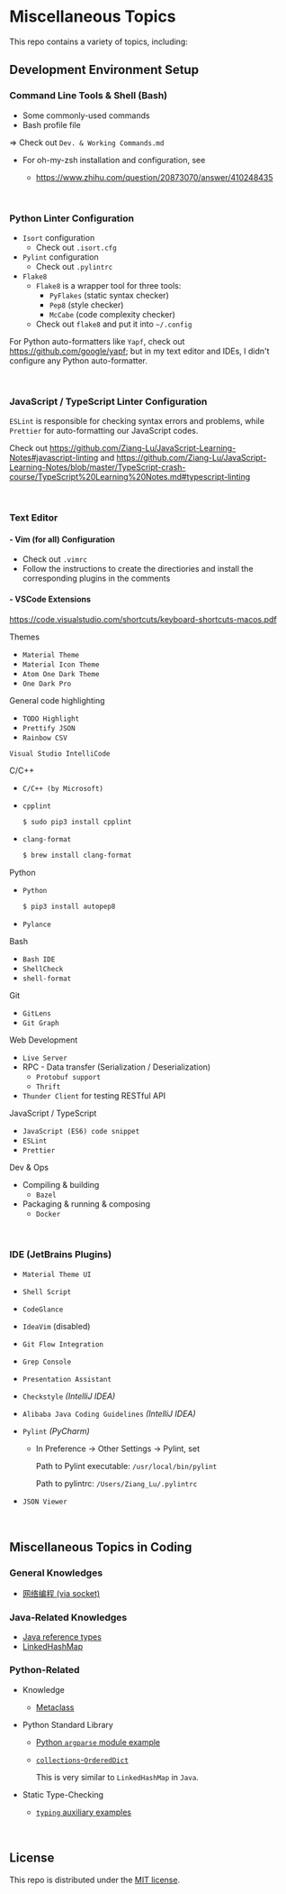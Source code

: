 # Miscellaneous Topics

This repo contains a variety of topics, including:

## Development Environment Setup

### Command Line Tools & Shell (Bash)

* Some commonly-used commands
* Bash profile file

=> Check out `Dev. & Working Commands.md`

* For oh-my-zsh installation and configuration, see

  * https://www.zhihu.com/question/20873070/answer/410248435

<br>

### Python Linter Configuration

* `Isort` configuration
  * Check out `.isort.cfg`
* `Pylint` configuration
  * Check out `.pylintrc`
* `Flake8`
  * `Flake8` is a wrapper tool for three tools:
    * `PyFlakes` (static syntax checker)
    * `Pep8` (style checker)
    * `McCabe` (code complexity checker)
  * Check out `flake8` and put it into `~/.config`

For Python auto-formatters like `Yapf`, check out https://github.com/google/yapf; but in my text editor and IDEs, I didn't configure any Python auto-formatter.

<br>

### JavaScript / TypeScript Linter Configuration

`ESLint` is responsible for checking syntax errors and problems, while `Prettier` for auto-formatting our JavaScript codes.

Check out https://github.com/Ziang-Lu/JavaScript-Learning-Notes#javascript-linting and https://github.com/Ziang-Lu/JavaScript-Learning-Notes/blob/master/TypeScript-crash-course/TypeScript%20Learning%20Notes.md#typescript-linting

<br>

### Text Editor

#### - Vim   (for all)   Configuration

* Check out `.vimrc`
* Follow the instructions to create the directiories and install the corresponding plugins in the comments



#### - VSCode Extensions

https://code.visualstudio.com/shortcuts/keyboard-shortcuts-macos.pdf

Themes
  * `Material Theme`
  * `Material Icon Theme`
  * `Atom One Dark Theme`
  * `One Dark Pro`

General code highlighting
  * `TODO Highlight`
  * `Prettify JSON`
  * `Rainbow CSV`

`Visual Studio IntelliCode`

C/C++
* `C/C++ (by Microsoft)`
* `cpplint`
  ```bash
  $ sudo pip3 install cpplint
  ```

* `clang-format`
  ```bash
  $ brew install clang-format
  ```


Python
* `Python`

  ```bash
  $ pip3 install autopep8
  ```

* `Pylance`

Bash

* `Bash IDE`
* `ShellCheck`
* `shell-format`

Git

  * `GitLens`
  * `Git Graph`

Web Development

* `Live Server`
* RPC - Data transfer (Serialization / Deserialization)
  * `Protobuf support`
  * `Thrift`
* `Thunder Client` for testing RESTful API

JavaScript / TypeScript

* `JavaScript (ES6) code snippet`
* `ESLint`
* `Prettier`

Dev & Ops

* Compiling & building
  * `Bazel`
* Packaging & running & composing
  * `Docker`

<br>

### IDE (JetBrains Plugins)

* `Material Theme UI`

* `Shell Script`

* `CodeGlance`

* `IdeaVim` (disabled)

* `Git Flow Integration`

* `Grep Console`

* `Presentation Assistant`

* `Checkstyle`   *(IntelliJ IDEA)*

* `Alibaba Java Coding Guidelines`   *(IntelliJ IDEA)*

* `Pylint`   *(PyCharm)*

  * In Preference -> Other Settings -> Pylint, set

    Path to Pylint executable: `/usr/local/bin/pylint`

    Path to pylintrc: `/Users/Ziang_Lu/.pylintrc`

* `JSON Viewer`

<br>

## Miscellaneous Topics in Coding

### General Knowledges

* <a href="https://github.com/Ziang-Lu/Miscellaneous/blob/master/%E7%BD%91%E7%BB%9C%E7%BC%96%E7%A8%8B/%E7%BD%91%E7%BB%9C%E7%BC%96%E7%A8%8B.md">网络编程 (via socket)</a>

### Java-Related Knowledges

* <a href="https://github.com/Ziang-Lu/Miscellaneous/blob/master/Java-Related/Java%20Reference%20Types.md">Java reference types</a>
* <a href="https://github.com/Ziang-Lu/Miscellaneous/blob/master/Java-Related/LinkedHashMap">LinkedHashMap</a>

### Python-Related

* Knowledge

  * <a href="https://github.com/Ziang-Lu/Miscellaneous/tree/master/Python-Related/Knowledge/Metaclass">Metaclass</a>
* Python Standard Library

  * <a href="https://github.com/Ziang-Lu/Miscellaneous/blob/master/Python-Related/Python%20Standard%20Library/argparse_demo.py">Python `argparse` module example</a>

  * <a href="https://github.com/Ziang-Lu/Miscellaneous/tree/master/Python-Related/Python%20Standard%20Library/collections-OrderedDict">`collections`-`OrderedDict`</a>

    This is very similar to `LinkedHashMap` in `Java`.

* Static Type-Checking

  * <a href="https://github.com/Ziang-Lu/Miscellaneous/blob/master/Python-Related/Static%20Type-Checking.md">`typing` auxiliary examples</a>

<br>

## License

 This repo is distributed under the <a href="https://github.com/Ziang-Lu/Miscellaneous/blob/master/LICENSE">MIT license</a>.

